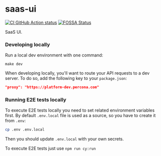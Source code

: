 # saas-ui

[![CI GitHub Action status](https://github.com/percona-platform/saas-ui/workflows/CI/badge.svg?branch=main)](https://github.com/percona-platform/saas-ui/actions?query=workflow%3ACI+branch%3Amain)
[![FOSSA Status](https://app.fossa.com/api/projects/git%2Bgithub.com%2Fpercona-platform%2Fsaas-ui.svg?type=shield)](https://app.fossa.com/projects/git%2Bgithub.com%2Fpercona-platform%2Fsaas-ui?ref=badge_shield)

SaaS UI.

### Developing locally

Run a local dev environment with one command:

`make dev`

When developing locally, you'll want to route your API requests to a dev server. To do so, add the following key to your `package.json`:

```json
"proxy": "https://platform-dev.percona.com"
```

### Running E2E tests locally

To execute E2E tests locally you need to set related environment variables first. By default `.env.local` file is used as a source,
so you have to create it from `.env`:

```sh
cp .env .env.local
```

Then you should update `.env.local` with your own secrets.

To execute E2E tests just use `npm run cy:run`
